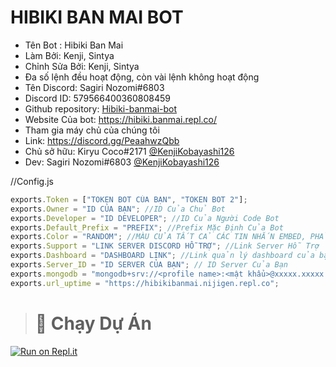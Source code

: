 # HIBIKI BAN MAI BOT
- Tên Bot : Hibiki Ban Mai
- Làm Bởi: Kenji, Sintya
- Chỉnh Sửa Bởi: Kenji, Sintya
- Đa số lệnh đều hoạt động, còn vài lệnh không hoạt động
- Tên Discord: Sagiri Nozomi#6803
- Discord ID: 579566400360808459
- Github repository: [Hibiki-banmai-bot](https://github.com/KenjiKobayashi126/Hibiki-banmai-bot)
- Website Của bot: https://hibiki.banmai.repl.co/
- Tham gia máy chủ của chúng tôi
- Link: https://discord.gg/PeaahwzQbb
- Chủ sở hữu: Kiryu Coco#2171 [@KenjiKobayashi126](https://github.com/KenjiKobayashi126)
- Dev: Sagiri Nozomi#6803 [@KenjiKobayashi126](https://github.com/KenjiKobayashi126)

//Config.js
```js
exports.Token = ["TOKEN BOT CỦA BẠN", "TOKEN BOT 2"];
exports.Owner = "ID CỦA BẠN"; //ID Của Chủ Bot
exports.Developer = "ID DEVELOPER"; //ID Của Người Code Bot
exports.Default_Prefix = "PREFIX"; //Prefix Mặc Định Của Bot
exports.Color = "RANDOM"; //MÀU CỦA TẤT CẢ CÁC TIN NHẮN EMBED, PHẢI VIẾT HOA TẤT CẢ (Ví Dụ: BLUE, RANDOM) Hoặc Mã Hex
exports.Support = "LINK SERVER DISCORD HỖ TRỢ"; //Link Server Hỗ Trợ
exports.Dashboard = "DASHBOARD LINK"; //Link quản lý dashboard của bạn
exports.Server_ID = "ID SERVER CỦA BẠN"; // ID Server Của Bạn
exports.mongodb = "mongodb+srv://<profile name>:<mật khẩu>@xxxxx.xxxxx.mongodb.net/HibikiBanmaiData?retryWrites=true&w=majority"; //Chỉ nhận link Mongo Dạng này!
exports.url_uptime = "https://hibikibanmai.nijigen.repl.co";
```

 </a>  

> # 💨 Chạy Dự Án

[![Run on Repl.it](https://repl.it/badge/github/vcodes-xyz/bot-list)](https://replit.com/@nijigen/hibikibanmai-bot)<br>
